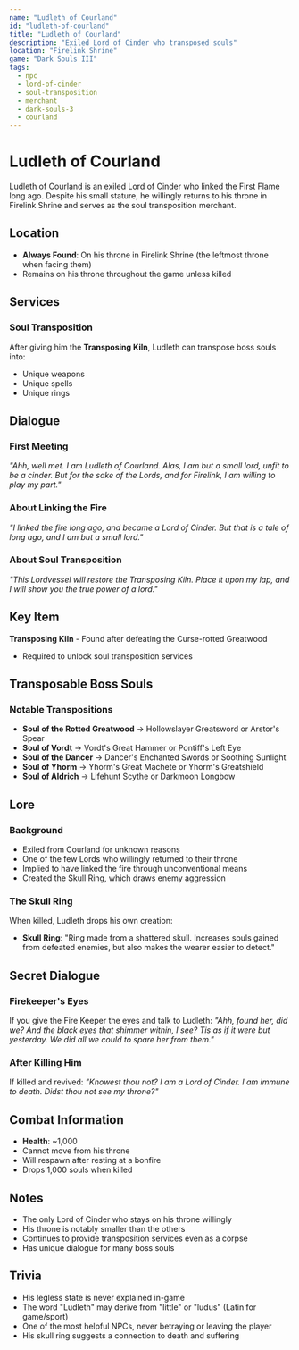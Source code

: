 ```yaml
---
name: "Ludleth of Courland"
id: "ludleth-of-courland"
title: "Ludleth of Courland"
description: "Exiled Lord of Cinder who transposed souls"
location: "Firelink Shrine"
game: "Dark Souls III"
tags:
  - npc
  - lord-of-cinder
  - soul-transposition
  - merchant
  - dark-souls-3
  - courland
---
```


# Ludleth of Courland

Ludleth of Courland is an exiled Lord of Cinder who linked the First Flame long ago. Despite his small stature, he willingly returns to his throne in Firelink Shrine and serves as the soul transposition merchant.

## Location

- **Always Found**: On his throne in Firelink Shrine (the leftmost throne when facing them)
- Remains on his throne throughout the game unless killed

## Services

### Soul Transposition
After giving him the **Transposing Kiln**, Ludleth can transpose boss souls into:
- Unique weapons
- Unique spells
- Unique rings

## Dialogue

### First Meeting
*"Ahh, well met. I am Ludleth of Courland. Alas, I am but a small lord, unfit to be a cinder. But for the sake of the Lords, and for Firelink, I am willing to play my part."*

### About Linking the Fire
*"I linked the fire long ago, and became a Lord of Cinder. But that is a tale of long ago, and I am but a small lord."*

### About Soul Transposition
*"This Lordvessel will restore the Transposing Kiln. Place it upon my lap, and I will show you the true power of a lord."*

## Key Item

**Transposing Kiln** - Found after defeating the Curse-rotted Greatwood
- Required to unlock soul transposition services

## Transposable Boss Souls

### Notable Transpositions
- **Soul of the Rotted Greatwood** → Hollowslayer Greatsword or Arstor's Spear
- **Soul of Vordt** → Vordt's Great Hammer or Pontiff's Left Eye
- **Soul of the Dancer** → Dancer's Enchanted Swords or Soothing Sunlight
- **Soul of Yhorm** → Yhorm's Great Machete or Yhorm's Greatshield
- **Soul of Aldrich** → Lifehunt Scythe or Darkmoon Longbow

## Lore

### Background
- Exiled from Courland for unknown reasons
- One of the few Lords who willingly returned to their throne
- Implied to have linked the fire through unconventional means
- Created the Skull Ring, which draws enemy aggression

### The Skull Ring
When killed, Ludleth drops his own creation:
- **Skull Ring**: "Ring made from a shattered skull. Increases souls gained from defeated enemies, but also makes the wearer easier to detect."

## Secret Dialogue

### Firekeeper's Eyes
If you give the Fire Keeper the eyes and talk to Ludleth:
*"Ahh, found her, did we? And the black eyes that shimmer within, I see? Tis as if it were but yesterday. We did all we could to spare her from them."*

### After Killing Him
If killed and revived:
*"Knowest thou not? I am a Lord of Cinder. I am immune to death. Didst thou not see my throne?"*

## Combat Information

- **Health**: ~1,000
- Cannot move from his throne
- Will respawn after resting at a bonfire
- Drops 1,000 souls when killed

## Notes

- The only Lord of Cinder who stays on his throne willingly
- His throne is notably smaller than the others
- Continues to provide transposition services even as a corpse
- Has unique dialogue for many boss souls

## Trivia

- His legless state is never explained in-game
- The word "Ludleth" may derive from "little" or "ludus" (Latin for game/sport)
- One of the most helpful NPCs, never betraying or leaving the player
- His skull ring suggests a connection to death and suffering